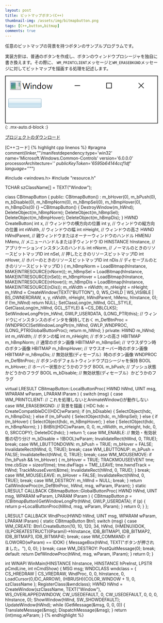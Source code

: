 ```yaml
---
layout: post
title: ビットマップボタン(C++)
thumbnail-img: /assets/img/bitmapbutton.png
tags: [C++,button,bitmap]
comments: true
---
```


任意のビットマップの背景を持つボタンのサンプルプログラムです。

実装方針は、普通のボタンを作成し、ボタンのウィンドウプロシージャを独自に書き換えます。その際に、
`WM_PRINTCLIENT`メッセージと`WM_ERASEBKGND`メッセージに対してビットマップを描画する処理を記述します。

![](/assets/img/bitmapbutton.png){: .mx-auto.d-block :}

[プロジェクトのダウンロード](https://github.com/kenjinote/BitmapButton/archive/master.zip)

[C++コード]
{% highlight cpp linenos %}
#pragma comment(linker,"\"/manifestdependency:type='win32' name='Microsoft.Windows.Common-Controls' version='6.0.0.0' processorArchitecture='*' publicKeyToken='6595b64144ccf1df' language='*'\"")

#include <windows.h>
#include "resource.h"

TCHAR szClassName[] = TEXT("Window");

class CBitmapButton
{
public:
  CBitmapButton() :
  m_bHover(0),
  m_bPush(0),
  m_bDisable(0),
  m_hBmpNorm(0),
  m_hBmpSel(0),
  m_hBmpHover(0),
  m_hBmpDis(0) {}
  ~CBitmapButton() {
    DestroyWindow(m_hWnd);
    DeleteObject(m_hBmpNorm);
    DeleteObject(m_hBmpSel);
    DeleteObject(m_hBmpHover);
    DeleteObject(m_hBmpDis);
  }
  HWND CreateButton(
    int x,               // ウィンドウの横方向の位置
    int y,               // ウィンドウの縦方向の位置
    int nWidth,          // ウィンドウの幅
    int nHeight,         // ウィンドウの高さ
    HWND hWndParent,     // 親ウィンドウまたはオーナーウィンドウのハンドル
    HMENU hMenu,         // メニューハンドルまたは子ウィンドウ ID
    HINSTANCE hInstance, // アプリケーションインスタンスのハンドル
    int nNorm,           // ノーマルのときのリソースビットマップID
    int nSel,            // 押したときのリソースビットマップID
    int nHover,          // ホバーのときのリソースビットマップID
    int nDis             // ディセーブルのときのリソースビットマップID
  ) {
    m_hBmpNorm = LoadBitmap(hInstance, MAKEINTRESOURCE(nNorm));
    m_hBmpSel = LoadBitmap(hInstance, MAKEINTRESOURCE(nSel));
    m_hBmpHover = LoadBitmap(hInstance, MAKEINTRESOURCE(nHover));
    m_hBmpDis = LoadBitmap(hInstance, MAKEINTRESOURCE(nDis));
    m_nWidth = nWidth;
    m_nHeight = nHeight;
    m_hWnd = CreateWindow(TEXT("BUTTON"), 0, WS_CHILD | WS_VISIBLE | BS_OWNERDRAW,
      x, y, nWidth, nHeight, hWndParent, hMenu, hInstance, 0);
    if (!m_hWnd) return NULL;
    SetClassLong(m_hWnd, GCL_STYLE, GetClassLong(m_hWnd, GCL_STYLE) & ~CS_DBLCLKS);
    SetWindowLongPtr(m_hWnd, GWLP_USERDATA, (LONG_PTR)this); // ウィンドウにインスタンスのポインタを保持しておく
    m_DefBtnProc = (WNDPROC)SetWindowLongPtr(m_hWnd, GWLP_WNDPROC, (LONG_PTR)GlobalButtonProc);
    return m_hWnd;
  }
private:
  HWND m_hWnd;
  int m_nWidth;      // ボタンの幅
  int m_nHeight;      // ボタンの高さ
  HBITMAP m_hBmpNorm;    // 通常のボタン画像
  HBITMAP m_hBmpSel;    // マウスダウン時のボタン画像
  HBITMAP m_hBmpHover;  // マウスオーバー時のボタン画像
  HBITMAP m_hBmpDis;    // 無効状態(ディセーブル）時のボタン画像
  WNDPROC m_DefBtnProc;  // ボタンのデフォルトウィンドウプロシージャを保持
  BOOL m_bHover;      // ホーバー状態かどうかのフラグ
  BOOL m_bPush;      // プッシュ状態かどうかのフラグ
  BOOL m_bDisable;    // 無効状態(ディセーブル）かどうかのフラグ

  virtual LRESULT CBitmapButton::LocalButtonProc(
    HWND hWnd,
    UINT msg,
    WPARAM wParam,
    LPARAM lParam
  ) {
    switch (msg) {
    case WM_PRINTCLIENT: // これを処理しないとAnimateWindow()が動作しない
    case WM_ERASEBKGND: // 背景を描画
    {
      HDC hdc = CreateCompatibleDC((HDC)wParam);
      if (m_bDisable) {
        SelectObject(hdc, m_hBmpDis);
      } else if (m_bPush) {
        SelectObject(hdc, m_hBmpSel);
      } else {
        if (m_bHover) {
          SelectObject(hdc, m_hBmpHover);
        } else {
          SelectObject(hdc, m_hBmpNorm);
        }
      }
      BitBlt((HDC)wParam, 0, 0, m_nWidth, m_nHeight, hdc, 0, 0, SRCCOPY);
      DeleteDC(hdc);
    }
    return 1;
    case WM_ENABLE: // 無効・有効状態の切り分け
      m_bDisable = !(BOOL)wParam;
      InvalidateRect(hWnd, 0, TRUE);
      break;
    case WM_LBUTTONDOWN:
      m_bPush = TRUE;
      m_bHover = FALSE;
      InvalidateRect(hWnd, 0, TRUE);
      break;
    case WM_LBUTTONUP:
      m_bPush = FALSE;
      InvalidateRect(hWnd, 0, TRUE);
      break;
    case WM_MOUSEMOVE:
      if (!m_bPush && !m_bHover) {
        m_bHover = TRUE;
        TRACKMOUSEEVENT  tme;
        tme.cbSize = sizeof(tme);
        tme.dwFlags = TME_LEAVE;
        tme.hwndTrack = hWnd;
        TrackMouseEvent(&tme);
        InvalidateRect(hWnd, 0, TRUE);
      }
      break;
    case WM_MOUSELEAVE:
      m_bHover = FALSE;
      InvalidateRect(hWnd, 0, TRUE);
      break;
    case WM_DESTROY:
      m_hWnd = NULL;
      break;
    }
    return CallWindowProc(m_DefBtnProc, hWnd, msg, wParam, lParam);
  }
  static LRESULT CALLBACK CBitmapButton::GlobalButtonProc(
    HWND hWnd,
    UINT msg,
    WPARAM wParam,
    LPARAM lParam
  ) {
    CBitmapButton *p = (CBitmapButton*)GetWindowLongPtr(hWnd, GWLP_USERDATA);
    if (p) {
      return p->LocalButtonProc(hWnd, msg, wParam, lParam);
    }
    return 0;
  }
};

LRESULT CALLBACK WndProc(HWND hWnd, UINT msg, WPARAM wParam, LPARAM lParam)
{
  static CBitmapButton Btn1;
  switch (msg) {
  case WM_CREATE:
    Btn1.CreateButton(10, 10, 120, 34, hWnd, (HMENU)IDOK,
      ((LPCREATESTRUCT)(lParam))->hInstance,
      IDB_BITMAP1, IDB_BITMAP2, IDB_BITMAP3, IDB_BITMAP4);
    break;
  case WM_COMMAND:
    if (LOWORD(wParam) == IDOK) {
      MessageBox(hWnd, TEXT("ボタンが押されました。"), 0, 0);
    }
    break;
  case WM_DESTROY:
    PostQuitMessage(0);
    break;
  default:
    return DefWindowProc(hWnd, msg, wParam, lParam);
  }
  return 0;
}

int WINAPI WinMain(HINSTANCE hInstance, HINSTANCE hPreInst, LPSTR pCmdLine, int nCmdShow)
{
  MSG msg;
  WNDCLASS wndclass = { CS_HREDRAW | CS_VREDRAW, WndProc, 0, 0, hInstance, 0,
    LoadCursor(0,IDC_ARROW), (HBRUSH)(COLOR_WINDOW + 1), 0, szClassName };
  RegisterClass(&wndclass);
  HWND hWnd = CreateWindow(szClassName, TEXT("Window"), WS_OVERLAPPEDWINDOW,
    CW_USEDEFAULT, 0, CW_USEDEFAULT, 0, 0, 0, hInstance, 0);
  ShowWindow(hWnd, SW_SHOWDEFAULT);
  UpdateWindow(hWnd);
  while (GetMessage(&msg, 0, 0, 0)) {
    TranslateMessage(&msg);
    DispatchMessage(&msg);
  }
  return (int)msg.wParam;
}
{% endhighlight %}